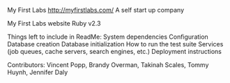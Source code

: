 My First Labs http://myfirstlabs.com/
A self start up company

My First Labs website 
Ruby v2.3

Things left to include in ReadMe:
System dependencies
Configuration
Database creation
Database initialization
How to run the test suite
Services (job queues, cache servers, search engines, etc.)
Deployment instructions

Contributors: Vincent Popp,
Brandy Overman,
Takinah Scales,
Tommy Huynh,
Jennifer Daly
